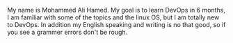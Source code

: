 My name is Mohammed Ali Hamed.
My goal is to learn DevOps in 6 months, I am familiar with some of the topics and the linux OS, but I am totally new to DevOps. In addition my English speaking and writing is no that good, so if you see a grammer errors don't be rough.